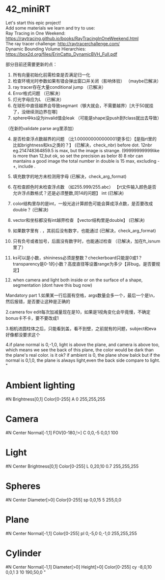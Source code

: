 # 42_miniRT
Let's start this epic project!   
Add some materials we learn and try to use:   
Ray Tracing in One Weekend: https://raytracing.github.io/books/RayTracingInOneWeekend.html   
The ray tracer challenge: http://raytracerchallenge.com/  
Dynamic Bounding Volume Hierarchies: https://box2d.org/files/ErinCatto_DynamicBVH_Full.pdf   

部分目前还需要更新的点：   
1. 所有向量初始化前需检查是否满足归一化 
2. 检查环境光时参数如果有错会弹出窗口并关闭（影响体验）                    （maybe已解决）
3. ray tracer存在大量conditional jump                              （已解决）
5. Error格式问题                                                   （已解决）
8. 灯光字母应为L                                                   （已解决）
9. 在球形中直径越界会导致segmant（够大就会，不需要越界）[大于50就挂了，没继续测边界在哪]
11. sphere中ks设为invalid值会leak （可能是shape没push到fclass就出去导致）


（在新的validate parse arg里添加）

4. 是否检查浮点数越界的问题 （比1.000000000000001更多位）【是指rt里的比如brightness和ks之类的？】  (已解决，check_nbr)
	before dot. 12nbr eg.214748364859.5 is max, but the image is strange. (99999999999like is more than 12,but ok, so set the precision as belor 8)
	8 nbr can mantains a good image
	the total number in double is 15 max, excluding -+, include .
   
7. 填充数字的地方未检测用字母                                        (已解决，check_arg_format)
   
6. 在检查颜色时未检查浮点数 （如255.999/255.abc） 【rt文件输入颜色是否允许浮点数格式？还是必须整数,同14的问题】 int   (已解决)
15. color结构里存的是int，一般光追计算颜色可能会算成浮点数，是否要改成double？ (已解决)

10. vector和坐标都没有int越界检查  【vector结构里是double】  (已解决)
    
12. 如果数字里有 . ，其前后没有数字，也能通过                         (已解决，check_arg_format)
    
14. 只有负号或者加号，后面没有数字时，也能通过检查                    （已解决，加在ft_isnum里了）
    
16. ks可以是小数，shininess必须是整数？checkerboard只能是0或1？transparency是0-1的小数？高度直径等设置range为多少【非bug，是否要规定】

17. when camera and light both inside or on the surface of a shape, segmentation  (dont have this bug now)

Mandatory part
1.如果某一行后面有空格，args数量会多一个，最后一个是\n，然后报错，是否要让这种是正确的

2.camera fov edit每次加减量现在是10，如果是1视角变化会毕竟慢，不确定bonus卡不卡，要不要改成1

3.相机进圆柱体之后，只能看到盖，看不到壁，之前就有的问题，subject和eva好像都没要求这个

4.if plane normal is 0,-1,0, light is above the plane, and camera is above too, which means we see the back of this plane, the color would be dark than the plane's real color. is it ok?
if ambient is 0, the plane show balck
but if the normal is 0,1,0, the plane is always light,even the back side compare to light.
"
# Ambient lighting
#N  Brightness[0,1]  Color[0-255]
A   0              255,255,255

# Camera
#N  Center   Normal[-1,1]  FOV[0-180,!=]
C   0,0,-5   0,0,1         100

# Light
#N  Center  Brightness[0,1]  Color[0-255]
L   0,20,10   0.7              255,255,255

# Spheres
#N  Center   Diameter[>0]  Color[0-255]
sp  0,0,15   5             255,0,0

# Plane
#N  Center   Normal[-1,1]  Color[0-255]
pl  0,-5,0   0,-1,0        255,255,255

# Cylinder
#N  Center   Normal[-1,1]  Diameter[>0]  Height[>0]  Color[0-255]
cy  -8,0,10   0,0,1        3             10          190,50,0
"